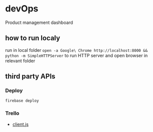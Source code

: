 # devOps
Product management dashboard

## how to run localy
run in local folder `open -a Google\ Chrome http://localhost:8000 && python -m SimpleHTTPServer` to run HTTP server and open browser in relevant folder

## third party APIs

### Deploy 
    firebase deploy

### Trello

- [client.js](https://developers.trello.com/docs/clientjs)